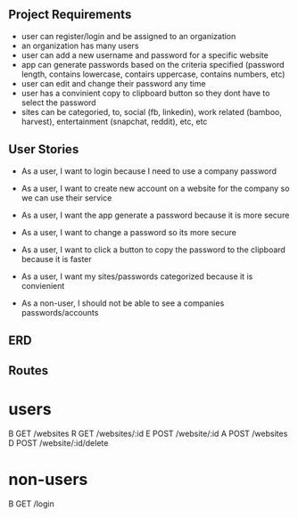 
## Project Requirements

- user can register/login and be assigned to an organization
- an organization has many users
- user can add a new username and password for a specific website
- app can generate passwords based on the criteria specified (password length, contains lowercase, contairs uppercase, contains numbers, etc)
- user can edit and change their password any time
- user has a convinient copy to clipboard button so they dont have to select the password
- sites can be categoried, to, social (fb, linkedin), work related (bamboo, harvest), entertainment (snapchat, reddit), etc, etc

## User Stories

- As a user, I want to login because I need to use a company password

- As a user, I want to create new account on a website for the company so we can use their service

- As a user, I want the app generate a password because it is more secure

- As a user, I want to change a password so its more secure

- As a user, I want to click a button to copy the password to the clipboard because it is faster

- As a user, I want my sites/passwords categorized because it is convienient 

- As a non-user, I should not be able to see a companies passwords/accounts

## ERD 


## Routes
# users
B GET /websites 
R GET /websites/:id
E POST /website/:id
A POST /websites
D POST /website/:id/delete

# non-users
B GET /login
